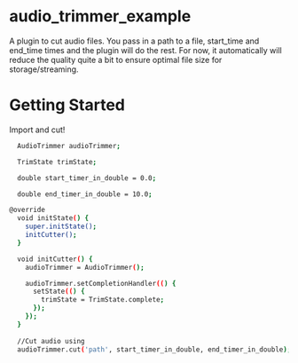 # audio_trimmer_example

A plugin to cut audio files. You pass in a path to a file, start_time and end_time times and the plugin will do the rest. For now, it automatically will reduce the quality quite a bit to ensure optimal file size for storage/streaming.

# Getting Started

Import and cut!

```sh
  AudioTrimmer audioTrimmer;

  TrimState trimState;

  double start_timer_in_double = 0.0;

  double end_timer_in_double = 10.0;

@override
  void initState() {
    super.initState();
    initCutter();
  }

  void initCutter() {
    audioTrimmer = AudioTrimmer();

    audioTrimmer.setCompletionHandler(() {
      setState(() {
        trimState = TrimState.complete;
      });
    });
  }
  
  //Cut audio using 
  audioTrimmer.cut('path', start_timer_in_double, end_timer_in_double);
```